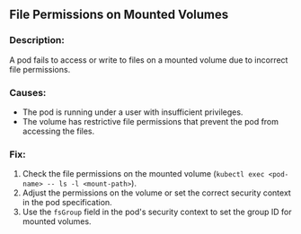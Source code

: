 ## File Permissions on Mounted Volumes

### Description:
A pod fails to access or write to files on a mounted volume due to incorrect file permissions.

### Causes:
- The pod is running under a user with insufficient privileges.
- The volume has restrictive file permissions that prevent the pod from accessing the files.

### Fix:
1. Check the file permissions on the mounted volume (`kubectl exec <pod-name> -- ls -l <mount-path>`).
2. Adjust the permissions on the volume or set the correct security context in the pod specification.
3. Use the `fsGroup` field in the pod's security context to set the group ID for mounted volumes.
